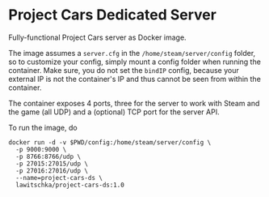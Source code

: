 # Project Cars Dedicated Server

Fully-functional Project Cars server as Docker image.

The image assumes a `server.cfg` in the `/home/steam/server/config` folder, so
to customize your config, simply mount a config folder when running the
container. Make sure, you do not set the `bindIP` config, because your external
IP is not the container's IP and thus cannot be seen from within the container.

The container exposes 4 ports, three for the server to work with Steam and the
game (all UDP) and a (optional) TCP port for the server API.

To run the image, do

```
docker run -d -v $PWD/config:/home/steam/server/config \
  -p 9000:9000 \
  -p 8766:8766/udp \
  -p 27015:27015/udp \
  -p 27016:27016/udp \
  --name=project-cars-ds \
  lawitschka/project-cars-ds:1.0
```
